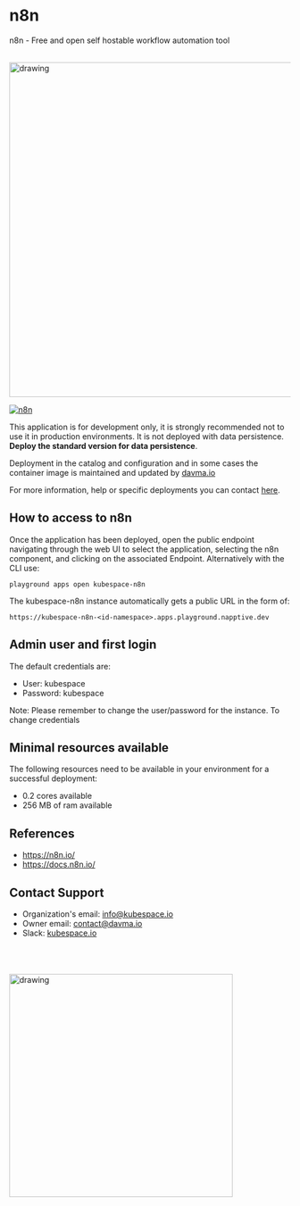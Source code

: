 # n8n

n8n - Free and open self hostable workflow automation tool 

</br>

<img src="https://app.n8n.cloud/og-image.jpg" alt="drawing" width="600"/>
 
</br>

[![n8n](https://github.com/kubespace-io/napptive-applications/actions/workflows/n8n-actions.yml/badge.svg)](https://github.com/kubespace-io/napptive-applications/actions/workflows/n8n-actions.yml)


This application is for development only, it is strongly recommended not to use it in production environments. It is not deployed with data persistence. __Deploy the standard version for data persistence__. 

Deployment in the catalog and configuration and in some cases the container image is maintained and updated by [davma.io](mailto:contact@davma.io)

For more information, help or specific deployments you can contact [here](mailto:contact@davma.io).


## How to access to n8n

Once the application has been deployed, open the public endpoint navigating through the web UI to select the application, selecting the n8n component, and clicking on the associated Endpoint. Alternatively with the CLI use:

```
playground apps open kubespace-n8n
```

The kubespace-n8n instance automatically gets a public URL in the form of:

```
https://kubespace-n8n-<id-namespace>.apps.playground.napptive.dev
```

## Admin user and first login
The default credentials are:
- User: kubespace
- Password: kubespace

Note: Please remember to change the user/password for the instance. To change credentials

## Minimal resources available
The following resources need to be available in your environment for a successful deployment:
- 0.2 cores available
- 256 MB of ram available

## References
* https://n8n.io/
* https://docs.n8n.io/

## Contact Support

- Organization's email: [info@kubespace.io](mailto:info@kubespace.io)
- Owner email: [contact@davma.io](mailto:contact@davma.io)
- Slack: [kubespace.io](https://join.slack.com/t/kubespaceio/shared_invite/zt-1twwd0egh-L8Hz1qz__BJXPQqOUdy3JA)

</br>
</br>
</br>

<img src="https://raw.githubusercontent.com/kubespace-io/.github/main/resources/images/kubespace.io-logo-white.png" alt="drawing" width="400"/> 

</br>
</br>
</br>